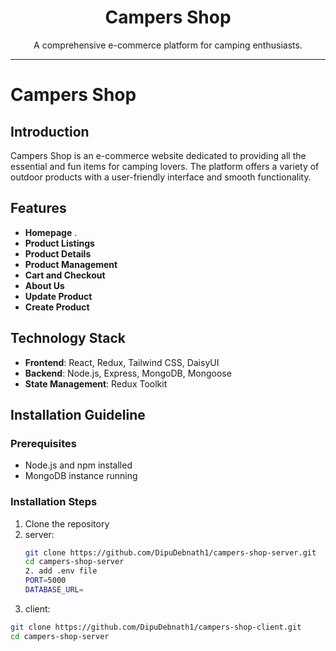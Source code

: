 <div align="center">
  <h1>Campers Shop</h1>
  <p>A comprehensive e-commerce platform for camping enthusiasts.</p>
</div>

---

# Campers Shop

## Introduction

Campers Shop is an e-commerce website dedicated to providing all the essential and fun items for camping lovers. The platform offers a variety of outdoor products with a user-friendly interface and smooth functionality.

## Features

- **Homepage** .
- **Product Listings** 
- **Product Details** 
- **Product Management**
- **Cart and Checkout** 
- **About Us** 
- **Update Product**
- **Create Product** 

## Technology Stack

- **Frontend**: React, Redux, Tailwind CSS, DaisyUI
- **Backend**: Node.js, Express, MongoDB, Mongoose
- **State Management**: Redux Toolkit

## Installation Guideline

### Prerequisites

- Node.js and npm installed
- MongoDB instance running

### Installation Steps

1. Clone the repository 
2. server:
   ```bash
   git clone https://github.com/DipuDebnath1/campers-shop-server.git
   cd campers-shop-server
   2. add .env file 
   PORT=5000 
   DATABASE_URL=


 2. client:
   ```bash
   git clone https://github.com/DipuDebnath1/campers-shop-client.git
   cd campers-shop-server

